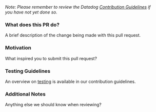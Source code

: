 *Note: Please remember to review the Datadog [Contribution Guidelines](https://github.com/DataDog/dd-agent/blob/master/CONTRIBUTING.md)
if you have not yet done so.*

### What does this PR do?

A brief description of the change being made with this pull request.

### Motivation

What inspired you to submit this pull request?

### Testing Guidelines

An overview on [testing](https://github.com/DataDog/dd-agent/blob/master/tests/README.md)
is available in our contribution guidelines.

### Additional Notes

Anything else we should know when reviewing?
